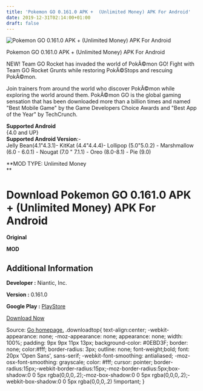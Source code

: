 ```yaml
---
title: 'Pokemon GO 0.161.0 APK +  (Unlimited Money) APK For Android'
date: 2019-12-31T02:14:00+01:00
draft: false
---
```


![Pokemon GO 0.161.0 APK +  (Unlimited Money) APK For Android](https://i0.wp.com/apkhome.net/wp-content/uploads/2019/11/Pokemon-GO-0.161.0-APK--Unlimited-Money.png "Pokemon GO 0.161.0 APK +  (Unlimited Money) APK For Android")

  

Pokemon GO 0.161.0 APK +  (Unlimited Money) APK For Android

NEW! Team GO Rocket has invaded the world of PokÃ©mon GO! Fight with Team GO Rocket Grunts while restoring PokÃ©Stops and rescuing PokÃ©mon.

Join trainers from around the world who discover PokÃ©mon while exploring the world around them. PokÃ©mon GO is the global gaming sensation that has been downloaded more than a billion times and named "Best Mobile Game" by the Game Developers Choice Awards and "Best App of the Year" by TechCrunch.

**Supported Android**  
{4.0 and UP}  
**Supported Android Version**:-  
Jelly Bean(4.1"4.3.1)- KitKat (4.4"4.4.4)- Lollipop (5.0"5.0.2) - Marshmallow (6.0 - 6.0.1) - Nougat (7.0 " 7.1.1) - Oreo (8.0-8.1) - Pie (9.0)

**MOD TYPE: Unlimited Money  
**

Download Pokemon GO 0.161.0 APK +  (Unlimited Money) APK For Android
========================================================================

**Original**

**MOD**

Additional Information
----------------------

**Developer :** Niantic, Inc.

**Version :** 0.161.0

**Google Play :** [PlayStore](https://play.google.com/store/apps/details?id=com.nianticlabs.pokemongo)

  

[Download Now](https://store4app.co/post/pokemon-go-0-161-0-apk-od-unlimited-money-apk-for-android_1573935526)

  
Source: [Go homepage.](https://store4app.co/post/pokemon-go-0-161-0-apk-od-unlimited-money-apk-for-android_1573935526) .downloadtop{ text-align:center; -webkit-appearance: none; -moz-appearance: none; appearance: none; width: 100%; padding: 9px 9px 11px 13px; background-color: #0EBD3F; border: none; color:#fff; border-radius: 3px; outline: none; font-weight;bold; font: 20px 'Open Sans', sans-serif; -webkit-font-smoothing: antialiased; -moz-osx-font-smoothing: grayscale; color: #fff; cursor: pointer; border-radius:15px;-webkit-border-radius:15px;-moz-border-radius:5px;box-shadow:0 0 5px rgba(0,0,0,.2);-moz-box-shadow:0 0 5px rgba(0,0,0,.2);-webkit-box-shadow:0 0 5px rgba(0,0,0,.2) !important; }